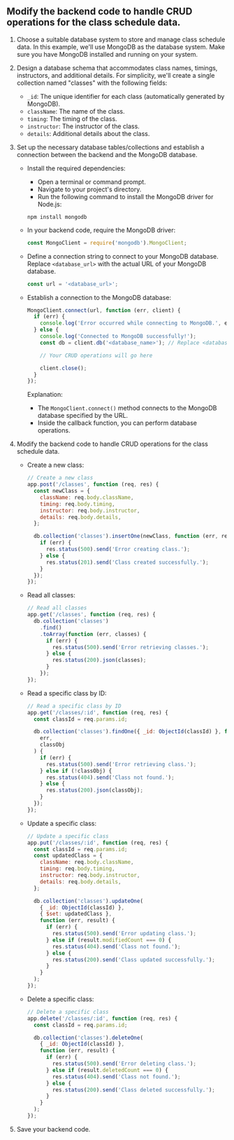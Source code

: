 



## Modify the backend code to handle CRUD operations for the class schedule data.

1. Choose a suitable database system to store and manage class schedule data. In this example, we'll use MongoDB as the database system. Make sure you have MongoDB installed and running on your system.

2. Design a database schema that accommodates class names, timings, instructors, and additional details. For simplicity, we'll create a single collection named "classes" with the following fields:

   - `_id`: The unique identifier for each class (automatically generated by MongoDB).
   - `className`: The name of the class.
   - `timing`: The timing of the class.
   - `instructor`: The instructor of the class.
   - `details`: Additional details about the class.

3. Set up the necessary database tables/collections and establish a connection between the backend and the MongoDB database.

   - Install the required dependencies:
     - Open a terminal or command prompt.
     - Navigate to your project's directory.
     - Run the following command to install the MongoDB driver for Node.js:

     ```shell
     npm install mongodb
     ```

   - In your backend code, require the MongoDB driver:

     ```javascript
     const MongoClient = require('mongodb').MongoClient;
     ```

   - Define a connection string to connect to your MongoDB database. Replace `<database_url>` with the actual URL of your MongoDB database.

     ```javascript
     const url = '<database_url>';
     ```

   - Establish a connection to the MongoDB database:

     ```javascript
     MongoClient.connect(url, function (err, client) {
       if (err) {
         console.log('Error occurred while connecting to MongoDB.', err);
       } else {
         console.log('Connected to MongoDB successfully!');
         const db = client.db('<database_name>'); // Replace <database_name> with the name of your database

         // Your CRUD operations will go here

         client.close();
       }
     });
     ```

     Explanation:
     - The `MongoClient.connect()` method connects to the MongoDB database specified by the URL.
     - Inside the callback function, you can perform database operations.

4. Modify the backend code to handle CRUD operations for the class schedule data.

   - Create a new class:

     ```javascript
     // Create a new class
     app.post('/classes', function (req, res) {
       const newClass = {
         className: req.body.className,
         timing: req.body.timing,
         instructor: req.body.instructor,
         details: req.body.details,
       };

       db.collection('classes').insertOne(newClass, function (err, result) {
         if (err) {
           res.status(500).send('Error creating class.');
         } else {
           res.status(201).send('Class created successfully.');
         }
       });
     });
     ```

   - Read all classes:

     ```javascript
     // Read all classes
     app.get('/classes', function (req, res) {
       db.collection('classes')
         .find()
         .toArray(function (err, classes) {
           if (err) {
             res.status(500).send('Error retrieving classes.');
           } else {
             res.status(200).json(classes);
           }
         });
     });
     ```

   - Read a specific class by ID:

     ```javascript
     // Read a specific class by ID
     app.get('/classes/:id', function (req, res) {
       const classId = req.params.id;

       db.collection('classes').findOne({ _id: ObjectId(classId) }, function (
         err,
         classObj
       ) {
         if (err) {
           res.status(500).send('Error retrieving class.');
         } else if (!classObj) {
           res.status(404).send('Class not found.');
         } else {
           res.status(200).json(classObj);
         }
       });
     });
     ```

   - Update a specific class:

     ```javascript
     // Update a specific class
     app.put('/classes/:id', function (req, res) {
       const classId = req.params.id;
       const updatedClass = {
         className: req.body.className,
         timing: req.body.timing,
         instructor: req.body.instructor,
         details: req.body.details,
       };

       db.collection('classes').updateOne(
         { _id: ObjectId(classId) },
         { $set: updatedClass },
         function (err, result) {
           if (err) {
             res.status(500).send('Error updating class.');
           } else if (result.modifiedCount === 0) {
             res.status(404).send('Class not found.');
           } else {
             res.status(200).send('Class updated successfully.');
           }
         }
       );
     });
     ```

   - Delete a specific class:

     ```javascript
     // Delete a specific class
     app.delete('/classes/:id', function (req, res) {
       const classId = req.params.id;

       db.collection('classes').deleteOne(
         { _id: ObjectId(classId) },
         function (err, result) {
           if (err) {
             res.status(500).send('Error deleting class.');
           } else if (result.deletedCount === 0) {
             res.status(404).send('Class not found.');
           } else {
             res.status(200).send('Class deleted successfully.');
           }
         }
       );
     });
     ```

5. Save your backend code.

